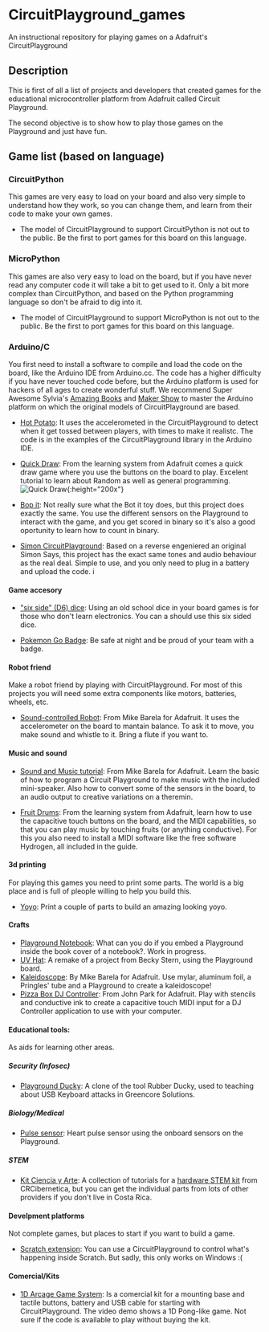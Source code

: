# CircuitPlayground_games
An instructional repository for playing games on a Adafruit's CircuitPlayground

## Description
This is first of all a list of projects and developers that created games for the educational microcontroller platform from Adafruit called Circuit Playground.

The second objective is to show how to play those games on the Playground and just have fun.

## Game list (based on language)
### CircuitPython
This games are very easy to load on your board and also very simple to understand how they work, so you can change them, and learn from their code to make your own games.

- The model of CircuitPlayground to support CircuitPython is not out to the public. Be the first to port games for this board on this language.

### MicroPython
This games are also very easy to load on the board, but if you have never read any computer code it will take a bit to get used to it. Only a bit more complex than CircuitPython, and based on the Python programming language so don't be afraid to dig into it.

- The model of CircuitPlayground to support MicroPython is not out to the public. Be the first to port games for this board on this language.

### Arduino/C
You first need to install a software to compile and load the code on the board, like the Arduino IDE from Arduino.cc.
The code has a higher difficulty if you have never touched code before, but the Arduino platform is used for hackers of all ages to create wonderful stuff.
We recommend Super Awesome Sylvia's [Amazing Books](http://superawesomebook.com/) and [Maker Show](http://sylviashow.com/) to master the Arduino platform on which the original models of CircuitPlayground are based.

- [Hot Potato](https://www.youtube.com/watch?v=JV2Jdn3KFzo): It uses the accelerometed in the CircuitPlayground to detect when it get tossed between players, with times to make it realistc. The code is in the examples of the CircuitPlayground library in the Arduino IDE.

- [Quick Draw](https://learn.adafruit.com/circuit-playground-quick-draw): From the learning system from Adafruit comes a quick draw game where you use the buttons on the board to play. Excelent tutorial to learn about Random as well as general programming.
![Quick Draw](https://cdn-learn.adafruit.com/guides/images/000/001/538/medium800/quickdraw_thumb.png "Quick Draw"){:height="200x"}

- [Bop it](https://www.maker.io/en/projects/adafruit-circuit-playground-bop-it-2-player-game/861f90cf1c01434ea309350b8b27b344): Not really sure what the Bot it toy does, but this project does exactly the same. You use the different sensors on the Playground to interact with the game, and you get scored in binary so it's also a good oportunity to learn how to count in binary.

- [Simon CircuitPlayground](https://learn.adafruit.com/circuit-playground-simple-simon/the-structure-of-struct?view=all): Based on a reverse engeniered an original Simon Says, this project has the exact same tones and audio behaviour as the real deal. Simple to use, and you only need to plug in a battery and upload the code.
i
#### Game accesory
- ["six side" (D6) dice](https://learn.adafruit.com/circuit-playground-d6-dice/overview): Using an old school dice in your board games is for those who don't learn electronics. You can a should use this six sided dice.

- [Pokemon Go Badge](https://learn.adafruit.com/glowing-led-team-badge-for-pokemon-go/): Be safe at night and be proud of your team with a badge.

#### Robot friend
Make a robot friend by playing with CircuitPlayground. For most of this projects you will need some extra components like motors, batteries, wheels, etc.

- [Sound-controlled Robot](https://learn.adafruit.com/circuit-playground-sound-controlled-robot/continuous-rotation-servos): From Mike Barela for Adafruit. It uses the accelerometer on the board to mantain balance. To ask it to move, you make sound and whistle to it. Bring a flute if you want to.

#### Music and sound
- [Sound and Music tutorial](https://learn.adafruit.com/circuit-playground-music): From Mike Barela for Adafruit. Learn the basic of how to program a Circuit Playground to make music with the included mini-speaker. Also how to convert some of the sensors in the board, to an audio output to creative variations on a theremin.

- [Fruit Drums](https://learn.adafruit.com/circuit-playground-fruit-drums): From the learning system from Adafruit, learn how to use the capacitive touch buttons on the board, and the MIDI capabilities, so that you can play music by touching fruits (or anything conductive). For this you also need to install a MIDI software like the free software Hydrogen, all included in the guide.

#### 3d printing
For playing this games you need to print some parts. The world is a big place and is full of pleople willing to help you build this.
- [Yoyo](https://learn.adafruit.com/circuit-playground-yoyo/assembly): Print a couple of parts to build an amazing looking yoyo.

#### Crafts
- [Playground Notebook](https://github.com/fede2cr/playground_notebook): What can you do if you embed a Playground inside the book cover of a notebook?. Work in progress.
- [UV Hat](https://github.com/fede2cr/playground_uv_hat): A remake of a project from Becky Stern, using the Playground board.
- [Kaleidoscope](https://learn.adafruit.com/circuit-playground-kaleidoscope): By Mike Barela for Adafruit. Use mylar, aluminum foil, a Pringles' tube and a Playground to create a kaleidoscope!
- [Pizza Box DJ Controller](https://learn.adafruit.com/circuit-playground-pizza-box-dj-controller/overview): From John Park for Adafruit. Play with stencils and conductive ink to create a capacitive touch MIDI input for a DJ Controller application to use with your computer.

#### Educational tools:
As aids for learning other areas.

##### Security (Infosec)
- [Playground Ducky](https://github.com/fede2cr/playground_ducky): A clone of the tool Rubber Ducky, used to teaching about USB Keyboard attacks in Greencore Solutions.

##### Biology/Medical
- [Pulse sensor](https://github.com/fede2cr/pulsesensor_cplay): Heart pulse sensor using the onboard sensors on the Playground.

##### STEM
- [Kit Ciencia y Arte](http://www.instructables.com/id/Kit-Ciencia-Y-Arte-Circuit-Playground/): A collection of tutorials for a [hardware STEM kit](http://www.crcibernetica.com/inventoria-sensor-kit/) from CRCibernetica, but you can get the individual parts from lots of other providers if you don't live in Costa Rica.

#### Develpment platforms
Not complete games, but places to start if you want to build a game.
- [Scratch extension](https://www.embeditelectronics.com/blog/project/getting-started-with-the-circuit-playground/): You can use a CircuitPlayground to control what's happening inside Scratch. But sadly, this only works on Windows :(

#### Comercial/Kits
- [1D Arcage Game System](https://www.tindie.com/products/itaparcade/neopix-arcade-kit-1d-arcade-game-system/): Is a comercial kit for a mounting base and tactile buttons, battery and USB cable for starting with CircuitPlayground. The video demo shows a 1D Pong-like game. Not sure if the code is available to play without buying the kit.
